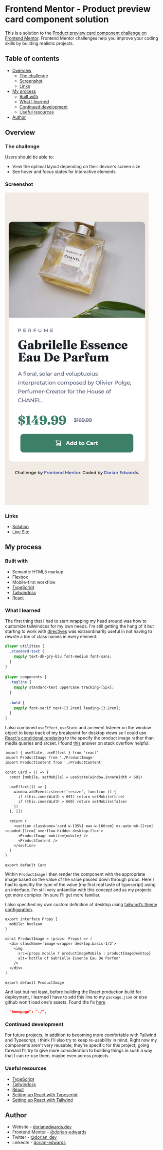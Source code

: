# Frontend Mentor - Product preview card component solution

This is a solution to the [Product preview card component challenge on Frontend Mentor](https://www.frontendmentor.io/challenges/product-preview-card-component-GO7UmttRfa). Frontend Mentor challenges help you improve your coding skills by building realistic projects.

## Table of contents

- [Overview](#overview)
  - [The challenge](#the-challenge)
  - [Screenshot](#screenshot)
  - [Links](#links)
- [My process](#my-process)
  - [Built with](#built-with)
  - [What I learned](#what-i-learned)
  - [Continued development](#continued-development)
  - [Useful resources](#useful-resources)
- [Author](#author)

## Overview

### The challenge

Users should be able to:

- View the optimal layout depending on their device's screen size
- See hover and focus states for interactive elements

### Screenshot

![](./screenshot.jpg)

### Links

- [Solution](https://github.com/dorian-edwards/product-preview)
- [Live Site](https://dorian-edwards.github.io/product-preview/)

## My process

### Built with

- Semantic HTML5 markup
- Flexbox
- Mobile-first workflow
- [TypeScript](https://www.typescriptlang.org/)
- [Tailwindcss](https://tailwindcss.com/)
- [React](https://reactjs.org/)

### What I learned

The first thing that I had to start wrapping my head around was how to customize tailwindcss for my own needs. I'm still getting the hang of it but starting to work with [directives](https://tailwindcss.com/docs/functions-and-directives) was extraordinarily useful in not having to rewrite a ton of class names in every element.

```css
@layer utilities {
  .standard-text {
    @apply text-dk-gry-blu font-medium font-sans;
  }
}

@layer components {
  .tagline {
    @apply standard-text uppercase tracking-[5px];
  }

  .bold {
    @apply font-serif text-[3.2rem] leading-[3.2rem];
  }
}
```

I also combined `useEffect`, `useState` and an event listener on the window object to keep track of my breakpoint for desktop views so I could use [React's conditional rendering](https://reactjs.org/docs/conditional-rendering.html) to the specify the product image rather than media queries and srcset. I found [this](https://stackoverflow.com/questions/46586165/react-conditionally-render-based-on-viewport-size) answer on stack overflow helpful.

```tsx
import { useState, useEffect } from 'react'
import ProductImage from './ProductImage'
import ProductContent from './ProductContent'

const Card = () => {
  const [mobile, setMobile] = useState(window.innerWidth < 601)

  useEffect(() => {
    window.addEventListener('resize', function () {
      if (this.innerWidth < 601) return setMobile(true)
      if (this.innerWidth > 600) return setMobile(false)
    })
  }, [])

  return (
    <section className='card w-[95%] max-w-[60rem] mx-auto mb-[2rem] rounded-[1rem] overflow-hidden desktop:flex'>
      <ProductImage mobile={mobile} />
      <ProductContent />
    </section>
  )
}

export default Card
```

Within `ProductImage` I then render the component with the appropriate image based on the value of the value passed down through props. Here I had to specifiy the type of the value (my first real taste of typescript) using an interface. I'm still very unfamiliar with this concept and as my projects get more complex I'm sure I'll get more familiar.

I also specified my own custom definition of desktop using [tailwind's theme configuration](https://tailwindcss.com/docs/theme).

```tsx
export interface Props {
  mobile: boolean
}

const ProductImage = (props: Props) => (
  <div className='image-wrapper desktop:basis-1/2'>
    <img
      src={props.mobile ? productImageMobile : productImageDesktop}
      alt='bottle of Gabrielle Essence Eau De Parfum'
    />
  </div>
)

export default ProductImage
```

And last but not least, before building the React production build for deployment, I learned I have to add this line to my `package.json` or else github won't load one's assets. Found the fix [here](https://github.com/facebook/create-react-app/issues/12005).

```json
  "homepage": "./",
```

### Continued development

For future projects, in addition to becoming more comfortable with Tailwind and Typescript, I think I'll also try to keep re-usability in mind. Right now my components aren't very reusable, they're specific for this project; going forward I'll try to give more consideration to building things in such a way that I can re-use them, maybe even across projects

### Useful resources

- [TypeScript](https://www.typescriptlang.org/)
- [Tailwindcss](https://tailwindcss.com/)
- [React](https://reactjs.org/)
- [Setting up React with Typescript](https://reactjs.org/docs/static-type-checking.html#typescript)
- [Setting up React with Tailwind](https://tailwindcss.com/docs/guides/create-react-app)

## Author

- Website - [dorianedwards.dev](https://dorianedwards.dev)
- Frontend Mentor - [@dorian-edwards](https://www.frontendmentor.io/profile/dorian-edwards)
- Twitter - [@dorian_dev](https://twitter.com/dorian_dev)
- LinkedIn - [dorian-edwards](https://www.linkedin.com/in/dorian-edwards/)
